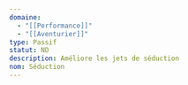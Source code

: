 ```yaml
---
domaine:
  - "[[Performance]]"
  - "[[Aventurier]]"
type: Passif
statut: ND
description: Améliore les jets de séduction
nom: Séduction
---
```

